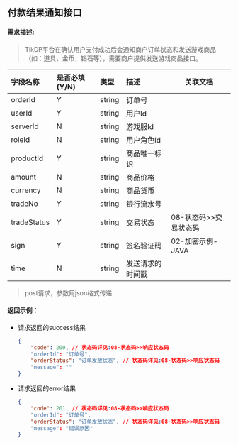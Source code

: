 <h2>付款结果通知接口</h2>

#### 需求描述:

> TikDP平台在确认用户支付成功后会通知商户订单状态和发送游戏商品（如：道具，金币，钻石等），需要商户提供发送游戏商品接口。

| 字段名称    | 是否必填(Y/N) | 类型   | 描述             | 关联文档              |
| :---------- | :------------ | :----- | :--------------- | --------------------- |
| orderId     | Y             | string | 订单号           |                       |
| userId      | Y             | string | 用户Id           |                       |
| serverId    | N             | string | 游戏服Id         |                       |
| roleId      | N             | string | 用户角色Id       |                       |
| productId   | Y             | string | 商品唯一标识     |                       |
| amount      | N             | string | 商品价格         |                       |
| currency    | N             | string | 商品货币         |                       |
| tradeNo     | Y             | string | 银行流水号       |                       |
| tradeStatus | Y             | string | 交易状态         | 08-状态码>>交易状态码 |
| sign        | Y             | string | 签名验证码       | 02-加密示例-JAVA      |
| time        | N             | string | 发送请求的时间戳 |                       |

> post请求，参数用json格式传递

<h4>返回示例：</h4>

* 请求返回的success结果

  ```json
  {
      "code": 200, // 状态码详见:08-状态码>>响应状态码
      "orderId": "订单号",
      "orderStatus": "订单发放状态", // 状态码详见:08-状态码>>响应状态码
      "message": ""
  }
  ```

  

* 请求返回的error结果

  ```json
  {
      "code": 201, // 状态码详见:08-状态码>>响应状态码
      "orderId": "订单号",
      "orderStatus": "订单发放状态", // 状态码详见:08-状态码>>响应状态码
      "message": "错误原因"
  }
  ```

